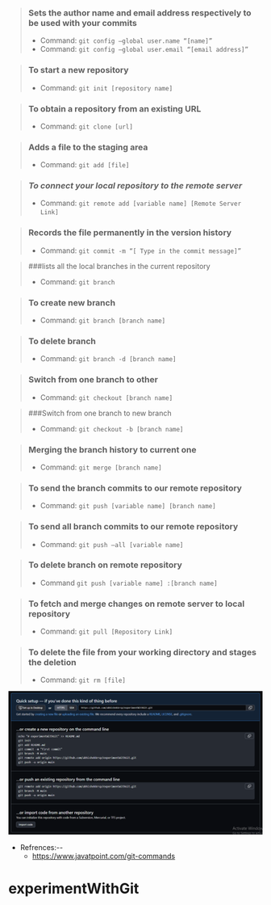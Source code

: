 >### Sets the author name and email address respectively to be used with your commits
>- Command: `git config –global user.name “[name]”`
>- Command: `git config –global user.email “[email address]”`





>### To start a new repository
>- Command:  `git init [repository name]`


>### To obtain a repository from an existing URL
>- Command:  `git clone [url]`


>### Adds a file to the staging area
>- Command:  `git add [file]`

>### **_To connect your local repository to the remote server_**
>- Command:    `git remote add [variable name] [Remote Server Link]`


>### Records the file permanently in the version history
>- Command:  `git commit -m “[ Type in the commit message]” `


>###lists all the local branches in the current repository
>- Command:   `git branch`

>### To create new branch
>- Command:   `git branch [branch name]`

>### To delete branch
>- Command:   `git branch -d [branch name]`

>### Switch from one branch to other
>- Command:    `git checkout [branch name]`

>###Switch from one branch to new branch
>- Command:   `git checkout -b [branch name]`


>### Merging the branch history to current one
>- Command:    `git merge [branch name]`

>### To send the branch commits to our remote repository
>- Command:   `git push [variable name] [branch name]`

>### To send all branch commits to our remote repository
>- Command:    `git push –all [variable name]`

>### To delete branch on remote repository
>- Command     `git push [variable name] :[branch name]`


>### To fetch and merge changes on remote server to local repository
>- Command:    `git pull [Repository Link]`

>### To delete the file from your working directory and stages the deletion
>- Command:    `git rm [file]`


![img.png](img.png)


- Refrences:--
    - https://www.javatpoint.com/git-commands


# experimentWithGit

